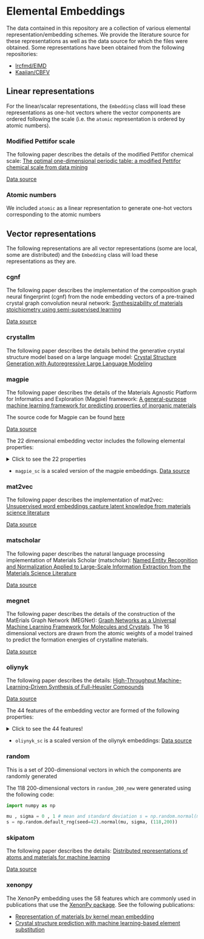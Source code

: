 # Elemental Embeddings

The data contained in this repository are a collection of various elemental representation/embedding schemes. We provide the literature source for these representations as well as the data source for which the files were obtained. Some representations have been obtained from the following repositories:

- [lrcfmd/ElMD](https://github.com/lrcfmd/ElMD/tree/master)
- [Kaaiian/CBFV](https://github.com/Kaaiian/CBFV/tree/master)

## Linear representations

For the linear/scalar representations, the `Embedding` class will load these representations as one-hot vectors where the vector components are ordered following the scale (i.e. the `atomic` representation is ordered by atomic numbers).

### Modified Pettifor scale

The following paper describes the details of the modified Pettifor chemical scale:
[The optimal one-dimensional periodic table: a modified Pettifor chemical scale from data mining](https://iopscience.iop.org/article/10.1088/1367-2630/18/9/093011/meta)

[Data source](https://github.com/lrcfmd/ElMD/blob/master/ElMD/el_lookup/mod_petti.json)

### Atomic numbers

We included `atomic` as a linear representation to generate one-hot vectors corresponding to the atomic numbers

## Vector representations

The following representations are all vector representations (some are local, some are distributed) and the `Embedding` class will load these representations as they are.

### cgnf

The following paper describes the implementation of the composition graph neural fingerprint (cgnf) from the node embedding vectors of a pre-trained crystal graph convolution neural network:
[Synthesizability of materials stoichiometry using semi-supervised learning](https://www.sciencedirect.com/science/article/pii/S2590238524002273)

[Data source](https://github.com/kaist-amsg/Synthesizability-stoi-CGNF/blob/main/cgcnn_hd_rcut4_nn8.element_embedding.json)

### crystallm

The following paper describes the details behind the generative crystal structure model based on a large language model: [Crystal Structure Generation with Autoregressive Large Language Modeling](https://arxiv.org/abs/2307.04340)

### magpie

The following paper describes the details of the Materials Agnostic Platform for Informatics and Exploration (Magpie) framework:
[A general-purpose machine learning framework for predicting properties of inorganic materials](https://www.nature.com/articles/npjcompumats201628)

The source code for Magpie can be found
[here](https://bitbucket.org/wolverton/magpie/src/master/)

[Data source](https://github.com/Kaaiian/CBFV/blob/master/cbfv/element_properties/magpie.csv)

The 22 dimensional embedding vector includes the following elemental properties:

<details>
    <summary>Click to see the 22 properties</summary>

- Number;
- Mendeleev number;
- Atomic weight;
- Melting temperature;
- Group number;
- Period;
- Covalent Radius;
- Electronegativity;
- no. of s, p, d, f valence electrons (4 features);
- no. of valence electrons;
- no. of unfilled: s, p, d, f orbitals (4 features),
- no. of unfilled orbtials
- GSvolume_pa (DFT volume per atom of T=0K ground state from the OQMD)
- GSbandgap(DFT bandgap energy of T=0K ground state from the OQMD)
- GSmagmom (DFT magnetic moment of T=0K ground state from the OQMD)
- Space Group Number

</details>

- `magpie_sc` is a scaled version of the magpie embeddings. [Data source](https://github.com/lrcfmd/ElMD/blob/master/ElMD/el_lookup/magpie_sc.json)

### mat2vec

The following paper describes the implementation of mat2vec:
[Unsupervised word embeddings capture latent knowledge from materials science literature](https://www.nature.com/articles/s41586-019-1335-8)

[Data source](https://github.com/Kaaiian/CBFV/blob/master/cbfv/element_properties/mat2vec.csv)

### matscholar

The following paper describes the natural language processing implementation of Materials Scholar (matscholar):
[Named Entity Recognition and Normalization Applied to Large-Scale Information Extraction from the Materials Science Literature](https://pubs.acs.org/doi/abs/10.1021/acs.jcim.9b00470)

[Data source](https://github.com/lrcfmd/ElMD/blob/master/ElMD/el_lookup/matscholar.json)

### megnet

The following paper describes the details of the construction of the MatErials Graph Network (MEGNet):
[Graph Networks as a Universal Machine Learning Framework for Molecules and Crystals](https://doi.org/10.1021/acs.chemmater.9b01294). The 16 dimensional vectors are drawn from the atomic weights of a model trained to predict the formation energies of crystalline materials.

[Data source](https://github.com/lrcfmd/ElMD/blob/master/ElMD/el_lookup/megnet16.json)

### oliynyk

The following paper describes the details:
[High-Throughput Machine-Learning-Driven Synthesis of Full-Heusler Compounds](https://pubs.acs.org/doi/full/10.1021/acs.chemmater.6b02724)

[Data source](https://github.com/Kaaiian/CBFV/blob/master/cbfv/element_properties/oliynyk.csv)

The 44 features of the embedding vector are formed of the following properties:

<details>
    <summary> Click to see the 44 features!</summary>

- Number
- Atomic_Weight
- Period
- Group
- Families
- Metal
- Nonmetal
- Metalliod
- Mendeleev_Number
- l_quantum_number
- Atomic_Radius
- Miracle*Radius*[pm]
- Covalent_Radius
- Zunger_radii_sum
- Ionic_radius
- crystal_radius
- Pauling_Electronegativity
- MB_electonegativity
- Gordy_electonegativity
- Mulliken_EN
- Allred-Rockow_electronegativity
- Metallic_valence
- Number_of_valence_electrons
- Gilmor_number_of_valence_electron
- valence_s
- valence_p
- valence_d
- valence_f
- Number_of_unfilled_s_valence_electrons
- Number_of_unfilled_p_valence_electrons
- Number_of_unfilled_d_valence_electrons
- Number_of_unfilled_f_valence_electrons
- Outer_shell_electrons
- 1st*ionization_potential*(kJ/mol)
- Polarizability(A^3)
- Melting*point*(K)
- Boiling*Point*(K)
- Density\_(g/mL)
- Specific*heat*(J/g*K)*
- Heat*of_fusion*(kJ/mol)\_
- Heat*of_vaporization*(kJ/mol)\_
- Thermal*conductivity*(W/(m*K))*
- Heat_atomization(kJ/mol)
- Cohesive_energy

</details>

- `oliynyk_sc` is a scaled version of the oliynyk embeddings: [Data source](https://github.com/lrcfmd/ElMD/blob/master/ElMD/el_lookup/oliynyk_sc.json)

### random

This is a set of 200-dimensional vectors in which the components are randomly generated

The 118 200-dimensional vectors in `random_200_new` were generated using the following code:

```python
import numpy as np

mu , sigma = 0 , 1 # mean and standard deviation s = np.random.normal(mu, sigma, 1000)
s = np.random.default_rng(seed=42).normal(mu, sigma, (118,200))
```

### skipatom

The following paper describes the details:
[Distributed representations of atoms and materials for machine learning](https://www.nature.com/articles/s41524-022-00729-3)

[Data source](https://github.com/lantunes/skipatom/blob/main/data/skipatom_20201009_induced.csv)

### xenonpy

The XenonPy embedding uses the 58 features which are commonly used in publications that use the [XenonPy package](https://github.com/yoshida-lab/XenonPy).
See the following publications:

- [Representation of materials by kernel mean embedding](https://journals.aps.org/prb/abstract/10.1103/PhysRevB.108.134107)
- [Crystal structure prediction with machine learning-based element substitution](https://www.sciencedirect.com/science/article/pii/S0927025622002555)
